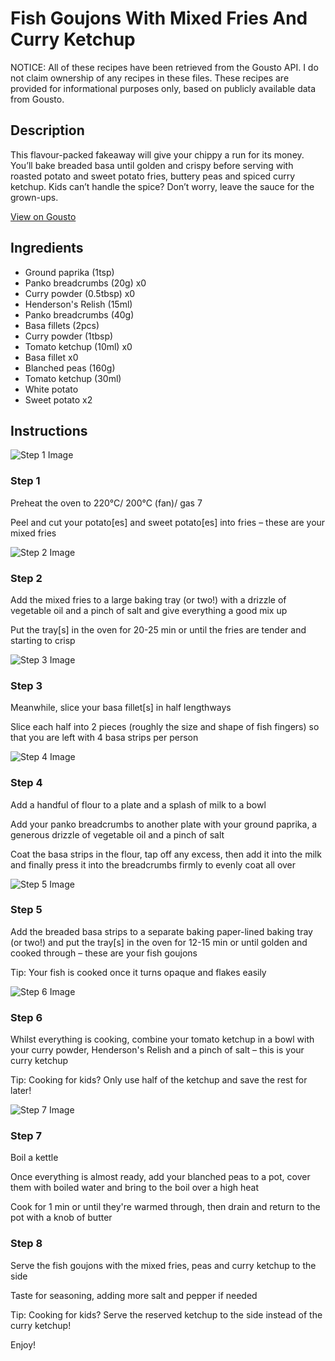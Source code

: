 # Fish Goujons With Mixed Fries And Curry Ketchup

NOTICE: All of these recipes have been retrieved from the Gousto API. I do not claim ownership of any recipes in these files. These recipes are provided for informational purposes only, based on publicly available data from Gousto.

## Description

This flavour-packed fakeaway will give your chippy a run for its money. You’ll bake breaded basa until golden and crispy before serving with roasted potato and sweet potato fries, buttery peas and spiced curry ketchup. Kids can’t handle the spice? Don’t worry, leave the sauce for the grown-ups. 

[View on Gousto](https://www.gousto.co.uk/recipes/cookbook/fish-goujons-with-mixed-fries-and-curry-ketchup)

## Ingredients

- Ground paprika (1tsp)
- Panko breadcrumbs (20g) x0
- Curry powder (0.5tbsp) x0
- Henderson's Relish (15ml)
- Panko breadcrumbs (40g)
- Basa fillets (2pcs)
- Curry powder (1tbsp)
- Tomato ketchup (10ml) x0
- Basa fillet x0
- Blanched peas (160g)
- Tomato ketchup (30ml)
- White potato
- Sweet potato x2

## Instructions

![Step 1 Image](https://production-media.gousto.co.uk/cms/recipe-step-image/step-1-copy-3-1688737304803-x200.jpg)

### Step 1

Preheat the oven to 220°C/ 200°C (fan)/ gas 7

Peel and cut your potato[es] and sweet potato[es] into fries – these are your mixed fries

![Step 2 Image](https://production-media.gousto.co.uk/cms/recipe-step-image/step-2-copy-3-1688737308555-x200.jpg)

### Step 2

Add the mixed fries to a large baking tray (or two!) with a drizzle of vegetable oil and a pinch of salt and give everything a good mix up

Put the tray[s] in the oven for 20-25 min or until the fries are tender and starting to crisp

![Step 3 Image](https://production-media.gousto.co.uk/cms/recipe-step-image/step-3-copy-3-1688737318117-x200.jpg)

### Step 3

Meanwhile, slice your basa fillet[s] in half lengthways

Slice each half into 2 pieces (roughly the size and shape of fish fingers) so that you are left with 4 basa strips per person

![Step 4 Image](https://production-media.gousto.co.uk/cms/recipe-step-image/step-4-copy-3-1688737321509-x200.jpg)

### Step 4

Add a handful of flour to a plate and a splash of milk to a bowl

Add your panko breadcrumbs to another plate with your ground paprika, a generous drizzle of vegetable oil and a pinch of salt

Coat the basa strips in the flour, tap off any excess, then add it into the milk and finally press it into the breadcrumbs firmly to evenly coat all over

![Step 5 Image](https://production-media.gousto.co.uk/cms/recipe-step-image/step-5-copy-3-1688737325439-x200.jpg)

### Step 5

Add the breaded basa strips to a separate baking paper-lined baking tray (or two!) and put the tray[s] in the oven for 12-15 min or until golden and cooked through – these are your fish goujons

Tip: Your fish is cooked once it turns opaque and flakes easily

![Step 6 Image](https://production-media.gousto.co.uk/cms/recipe-step-image/step-6-copy-3-1688737328942-x200.jpg)

### Step 6

Whilst everything is cooking, combine your tomato ketchup in a bowl with your curry powder, Henderson's Relish and a pinch of salt – this is your curry ketchup

<span class="text-danger">Tip: Cooking for kids? Only use half of the ketchup and save the rest for later!</span>

![Step 7 Image](https://production-media.gousto.co.uk/cms/recipe-step-image/step-7-copy-3-1688737334142-x200.jpg)

### Step 7

Boil a kettle

Once everything is almost ready, add your blanched peas to a pot, cover them with boiled water and bring to the boil over a high heat

Cook for 1 min or until they're warmed through, then drain and return to the pot with a knob of butter

### Step 8

Serve the fish goujons with the mixed fries, peas and curry ketchup to the side

Taste for seasoning, adding more salt and pepper if needed

<span class="text-danger">Tip: Cooking for kids? Serve the reserved ketchup to the side instead of the curry ketchup!</span>

Enjoy!

